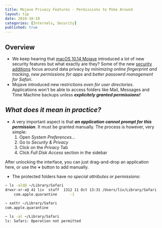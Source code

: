 ```yaml
---
title: Mojave Privacy Features - Permissions to Poke Around
layout: tip
date: 2018-10-10
categories: [Internals, Security]
published: true
---
```


## Overview

* We keep hearing that [macOS 10.14 Mojave](https://www.apple.com/uk/macos/mojave/) introduced a lot of new security features but what exactly are they? Some of the new [security additions](https://www.intego.com/mac-security-blog/macos-mojave-whats-new-in-security-and-privacy-features/) focus around data privacy by *minimizing online fingerprint and tracking*, *new permissions for apps* and *better passowrd management for Safari*.
* Mojave introduced new restrictions *even for user directories*. Applications won't be able to access folders like Mail, Messages and Time Machine backups unless __*explicitely granted permissions!*__

## *What does it mean in practice?*

* A very important aspect is that **_an application cannot prompt for this permission_**. It must be granted manually. The process is however, very simple:
    1. Open *System Preferences...*
    2. Go to *Security & Privacy*
    3. Click on the *Privacy* Tab
    4. Click *Full Disk Access* section in the sidebar

After unlocking the interface, you can just drag-and-drop an application here, or use the **+** button to add manually.

* The protected folders have *no special attributes or permissions*:

```bash
~ ls -ald@ ~/Library/Safari
drwxr-xr-x@ 41 liv  staff  1312 11 Oct 13:31 /Users/liv/Library/Safari
	com.apple.quarantine	  -1
  
~ xattr ~/Library/Safari
com.apple.quarantine

~ ls -al ~/Library/Safari
ls: Safari: Operation not permitted
```
